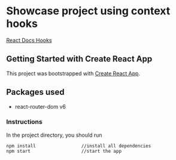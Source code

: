# Showcase project using context hooks

[React Docs Hooks](https://reactjs.org/docs/hooks-reference.html)

## Getting Started with Create React App

This project was bootstrapped with [Create React App](https://github.com/facebook/create-react-app).

## Packages used

- react-router-dom v6

### Instructions

In the project directory, you should run

    npm install                 //install all dependencies
    npm start                   //start the app
